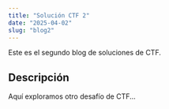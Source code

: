 ```yaml
---
title: "Solución CTF 2"
date: "2025-04-02"
slug: "blog2"
---
```


Este es el segundo blog de soluciones de CTF.

## Descripción

Aquí exploramos otro desafío de CTF...
